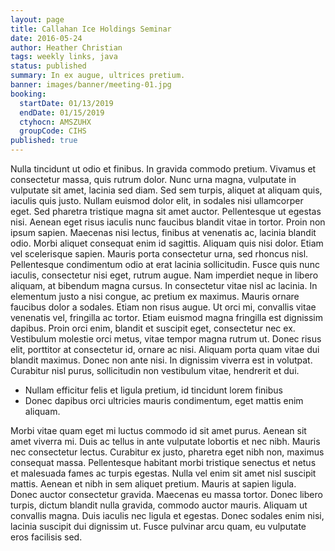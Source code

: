 ```yaml
---
layout: page
title: Callahan Ice Holdings Seminar
date: 2016-05-24
author: Heather Christian
tags: weekly links, java
status: published
summary: In ex augue, ultrices pretium.
banner: images/banner/meeting-01.jpg
booking:
  startDate: 01/13/2019
  endDate: 01/15/2019
  ctyhocn: AMSZUHX
  groupCode: CIHS
published: true
---
```

Nulla tincidunt ut odio et finibus. In gravida commodo pretium. Vivamus et consectetur massa, quis rutrum dolor. Nunc urna magna, vulputate in vulputate sit amet, lacinia sed diam. Sed sem turpis, aliquet at aliquam quis, iaculis quis justo. Nullam euismod dolor elit, in sodales nisi ullamcorper eget. Sed pharetra tristique magna sit amet auctor. Pellentesque ut egestas nisi. Aenean eget risus iaculis nunc faucibus blandit vitae in tortor. Proin non ipsum sapien. Maecenas nisi lectus, finibus at venenatis ac, lacinia blandit odio. Morbi aliquet consequat enim id sagittis. Aliquam quis nisi dolor. Etiam vel scelerisque sapien. Mauris porta consectetur urna, sed rhoncus nisl.
Pellentesque condimentum odio at erat lacinia sollicitudin. Fusce quis nunc iaculis, consectetur nisi eget, rutrum augue. Nam imperdiet neque in libero aliquam, at bibendum magna cursus. In consectetur vitae nisl ac lacinia. In elementum justo a nisi congue, ac pretium ex maximus. Mauris ornare faucibus dolor a sodales. Etiam non risus augue. Ut orci mi, convallis vitae venenatis vel, fringilla ac tortor. Etiam euismod magna fringilla est dignissim dapibus. Proin orci enim, blandit et suscipit eget, consectetur nec ex. Vestibulum molestie orci metus, vitae tempor magna rutrum ut. Donec risus elit, porttitor at consectetur id, ornare ac nisi. Aliquam porta quam vitae dui blandit maximus. Donec non ante nisi. In dignissim viverra est in volutpat. Curabitur nisl purus, sollicitudin non vestibulum vitae, hendrerit et dui.

* Nullam efficitur felis et ligula pretium, id tincidunt lorem finibus
* Donec dapibus orci ultricies mauris condimentum, eget mattis enim aliquam.

Morbi vitae quam eget mi luctus commodo id sit amet purus. Aenean sit amet viverra mi. Duis ac tellus in ante vulputate lobortis et nec nibh. Mauris nec consectetur lectus. Curabitur ex justo, pharetra eget nibh non, maximus consequat massa. Pellentesque habitant morbi tristique senectus et netus et malesuada fames ac turpis egestas. Nulla vel enim sit amet nisl suscipit mattis. Aenean et nibh in sem aliquet pretium. Mauris at sapien ligula. Donec auctor consectetur gravida. Maecenas eu massa tortor. Donec libero turpis, dictum blandit nulla gravida, commodo auctor mauris. Aliquam ut convallis magna. Duis iaculis nec ligula et egestas. Donec sodales enim nisi, lacinia suscipit dui dignissim ut. Fusce pulvinar arcu quam, eu vulputate eros facilisis sed.
